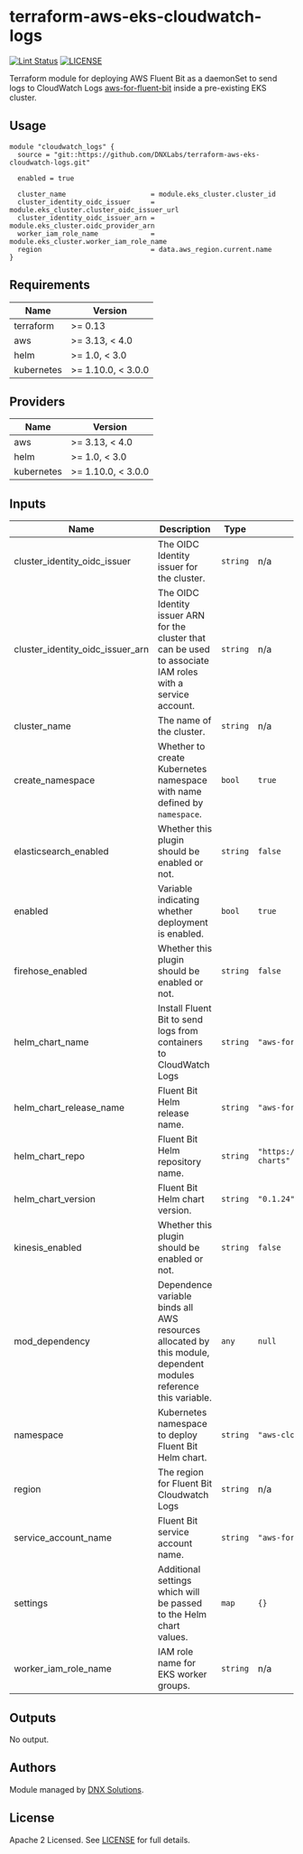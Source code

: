 # terraform-aws-eks-cloudwatch-logs


[![Lint Status](https://github.com/DNXLabs/terraform-aws-eks-cloudwatch-logs/workflows/Lint/badge.svg)](https://github.com/DNXLabs/terraform-aws-eks-cloudwatch-logs/actions)
[![LICENSE](https://img.shields.io/github/license/DNXLabs/terraform-aws-eks-cloudwatch-logs)](https://github.com/DNXLabs/terraform-aws-eks-cloudwatch-logs/blob/master/LICENSE)

Terraform module for deploying AWS Fluent Bit as a daemonSet to send logs to CloudWatch Logs [aws-for-fluent-bit](https://hub.helm.sh/charts/aws/aws-for-fluent-bit) inside a pre-existing EKS cluster.

## Usage

```
module "cloudwatch_logs" {
  source = "git::https://github.com/DNXLabs/terraform-aws-eks-cloudwatch-logs.git"

  enabled = true

  cluster_name                     = module.eks_cluster.cluster_id
  cluster_identity_oidc_issuer     = module.eks_cluster.cluster_oidc_issuer_url
  cluster_identity_oidc_issuer_arn = module.eks_cluster.oidc_provider_arn
  worker_iam_role_name             = module.eks_cluster.worker_iam_role_name
  region                           = data.aws_region.current.name
}
```

<!--- BEGIN_TF_DOCS --->

## Requirements

| Name | Version |
|------|---------|
| terraform | >= 0.13 |
| aws | >= 3.13, < 4.0 |
| helm | >= 1.0, < 3.0 |
| kubernetes | >= 1.10.0, < 3.0.0 |

## Providers

| Name | Version |
|------|---------|
| aws | >= 3.13, < 4.0 |
| helm | >= 1.0, < 3.0 |
| kubernetes | >= 1.10.0, < 3.0.0 |

## Inputs

| Name | Description | Type | Default | Required |
|------|-------------|------|---------|:--------:|
| cluster\_identity\_oidc\_issuer | The OIDC Identity issuer for the cluster. | `string` | n/a | yes |
| cluster\_identity\_oidc\_issuer\_arn | The OIDC Identity issuer ARN for the cluster that can be used to associate IAM roles with a service account. | `string` | n/a | yes |
| cluster\_name | The name of the cluster. | `string` | n/a | yes |
| create\_namespace | Whether to create Kubernetes namespace with name defined by `namespace`. | `bool` | `true` | no |
| elasticsearch\_enabled | Whether this plugin should be enabled or not. | `string` | `false` | no |
| enabled | Variable indicating whether deployment is enabled. | `bool` | `true` | no |
| firehose\_enabled | Whether this plugin should be enabled or not. | `string` | `false` | no |
| helm\_chart\_name | Install Fluent Bit to send logs from containers to CloudWatch Logs | `string` | `"aws-for-fluent-bit"` | no |
| helm\_chart\_release\_name | Fluent Bit Helm release name. | `string` | `"aws-for-fluent-bit"` | no |
| helm\_chart\_repo | Fluent Bit Helm repository name. | `string` | `"https://aws.github.io/eks-charts"` | no |
| helm\_chart\_version | Fluent Bit Helm chart version. | `string` | `"0.1.24"` | no |
| kinesis\_enabled | Whether this plugin should be enabled or not. | `string` | `false` | no |
| mod\_dependency | Dependence variable binds all AWS resources allocated by this module, dependent modules reference this variable. | `any` | `null` | no |
| namespace | Kubernetes namespace to deploy Fluent Bit Helm chart. | `string` | `"aws-cloudwatch-logs"` | no |
| region | The region for Fluent Bit Cloudwatch Logs | `string` | n/a | yes |
| service\_account\_name | Fluent Bit service account name. | `string` | `"aws-for-fluent-bit"` | no |
| settings | Additional settings which will be passed to the Helm chart values. | `map` | `{}` | no |
| worker\_iam\_role\_name | IAM role name for EKS worker groups. | `string` | n/a | yes |

## Outputs

No output.

<!--- END_TF_DOCS --->

## Authors

Module managed by [DNX Solutions](https://github.com/DNXLabs).

## License

Apache 2 Licensed. See [LICENSE](https://github.com/DNXLabs/terraform-aws-eks-cloudwatch-logs/blob/master/LICENSE) for full details.

